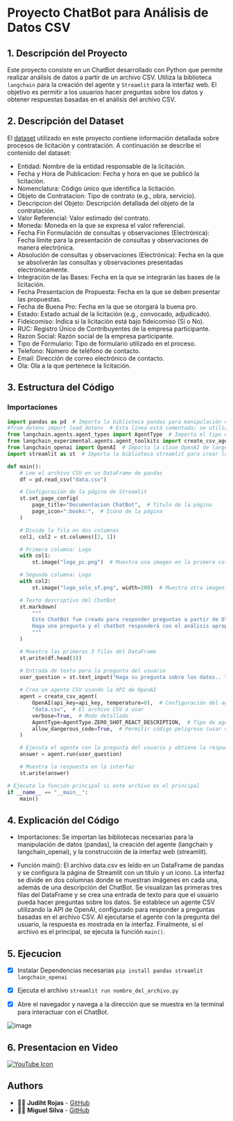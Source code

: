 # Proyecto ChatBot para Análisis de Datos CSV

## 1. Descripción del Proyecto

Este proyecto consiste en un ChatBot desarrollado con Python que permite realizar análisis de datos a partir de un archivo CSV. Utiliza la biblioteca `langchain` para la creación del agente y `Streamlit` para la interfaz web. El objetivo es permitir a los usuarios hacer preguntas sobre los datos y obtener respuestas basadas en el análisis del archivo CSV.

## 2. Descripción del Dataset
El [dataset](https://github.com/cjudithrb/licitbot/blob/main/DataSet/) utilizado en este proyecto contiene información detallada sobre procesos de licitación y contratación. A continuación se describe el contenido del dataset:

- Entidad: Nombre de la entidad responsable de la licitación.
- Fecha y Hora de Publicacion: Fecha y hora en que se publicó la licitación.
- Nomenclatura: Código único que identifica la licitación.
- Objeto de Contratacion: Tipo de contrato (e.g., obra, servicio).
- Descripcion del Objeto: Descripción detallada del objeto de la contratación.
- Valor Referencial: Valor estimado del contrato.
- Moneda: Moneda en la que se expresa el valor referencial.
- Fecha Fin Formulación de consultas y observaciones (Electrónica): Fecha límite para la presentación de consultas y observaciones de manera electrónica.
- Absolución de consultas y observaciones (Electrónica): Fecha en la que se absolverán las consultas y observaciones presentadas electrónicamente.
- Integración de las Bases: Fecha en la que se integrarán las bases de la licitación.
- Fecha Presentacion de Propuesta: Fecha en la que se deben presentar las propuestas.
- Fecha de Buena Pro: Fecha en la que se otorgará la buena pro.
- Estado: Estado actual de la licitación (e.g., convocado, adjudicado).
- Fideicomiso: Indica si la licitación está bajo fideicomiso (Sí o No).
- RUC: Registro Único de Contribuyentes de la empresa participante.
- Razon Social: Razón social de la empresa participante.
- Tipo de Formulario: Tipo de formulario utilizado en el proceso.
- Telefono: Número de teléfono de contacto.
- Email: Dirección de correo electrónico de contacto.
- Ola: Ola a la que pertenece la licitación.


## 3. Estructura del Código

### Importaciones

```python
import pandas as pd  # Importa la biblioteca pandas para manipulación de datos
#from dotenv import load_dotenv  # Esta línea está comentada; se utilizaría para cargar variables de entorno
from langchain.agents.agent_types import AgentType  # Importa el tipo de agente de langchain
from langchain_experimental.agents.agent_toolkits import create_csv_agent  # Importa la función para crear un agente CSV
from langchain_openai import OpenAI  # Importa la clase OpenAI de langchain
import streamlit as st  # Importa la biblioteca streamlit para crear la interfaz web
```

```python
def main():
    # Lee el archivo CSV en un DataFrame de pandas
    df = pd.read_csv("data.csv")

    # Configuración de la página de Streamlit
    st.set_page_config(
        page_title="Documentacion ChatBot",  # Título de la página
        page_icon=":books:",  # Icono de la página
    )

    # Divide la fila en dos columnas
    col1, col2 = st.columns([2, 1])

    # Primera columna: Logo
    with col1:
        st.image("logo_pc.png")  # Muestra una imagen en la primera columna

    # Segunda columna: Logo
    with col2:
        st.image("logo_solo_sf.png", width=200)  # Muestra otra imagen en la segunda columna con un ancho de 200

    # Texto descriptivo del ChatBot
    st.markdown(
        """
        Este ChatBot fue creado para responder preguntas a partir de Olas de Licitaciones. 
        Haga una pregunta y el chatbot responderá con el análisis apropiado.
        """
    )

    # Muestra las primeras 3 filas del DataFrame
    st.write(df.head(3))

    # Entrada de texto para la pregunta del usuario
    user_question = st.text_input("Haga su pregunta sobre los datos.. 👇", key="user_question", max_chars=100, help="Escribe tu pregunta aquí")
    
    # Crea un agente CSV usando la API de OpenAI
    agent = create_csv_agent(
        OpenAI(api_key=api_key, temperature=0),  # Configuración del agente OpenAI con clave API y temperatura
        "data.csv",  # El archivo CSV a usar
        verbose=True,  # Modo detallado
        AgentType=AgentType.ZERO_SHOT_REACT_DESCRIPTION,  # Tipo de agente
        allow_dangerous_code=True,  # Permitir código peligroso (usar con precaución)
    )

    # Ejecuta el agente con la pregunta del usuario y obtiene la respuesta
    answer = agent.run(user_question)

    # Muestra la respuesta en la interfaz
    st.write(answer)

# Ejecuta la función principal si este archivo es el principal
if __name__ == "__main__":
    main()
```
## 4. Explicación del Código
- Importaciones: Se importan las bibliotecas necesarias para la manipulación de datos (pandas), la creación del agente (langchain y langchain_openai), y la construcción de la interfaz web (streamlit).

- Función main(): El archivo data.csv es leído en un DataFrame de pandas y se configura la página de Streamlit con un título y un icono. La interfaz se divide en dos columnas donde se muestran imágenes en cada una, además de una descripción del ChatBot. Se visualizan las primeras tres filas del DataFrame y se crea una entrada de texto para que el usuario pueda hacer preguntas sobre los datos. Se establece un agente CSV utilizando la API de OpenAI, configurado para responder a preguntas basadas en el archivo CSV. Al ejecutarse el agente con la pregunta del usuario, la respuesta es mostrada en la interfaz. Finalmente, si el archivo es el principal, se ejecuta la función `main()`.

## 5. Ejecucion

- [x] Instalar Dependencias necesarias
```pip install pandas streamlit langchain_openai```

- [x] Ejecuta el archivo
``` streamlit run nombre_del_archivo.py ```

- [x] Abre el navegador y navega a la dirección que se muestra en la terminal para interactuar con el ChatBot.

![image](https://github.com/user-attachments/assets/345800cb-a9ff-41cf-944d-458f3f98edb8)

## 6. Presentacion en Video
[![YouTube Icon](https://upload.wikimedia.org/wikipedia/commons/thumb/0/09/YouTube_full-color_icon_%282017%29.svg/120px-YouTube_full-color_icon_%282017%29.svg.png)](https://youtu.be/LednopBOKuk "Ver Video")

## Authors
- :woman_technologist: **Judiht Rojas** - [GitHub](https://github.com/cjudithrb)
- :woman_technologist: **Miguel Silva** - [GitHub](https://github.com/mascfree)


